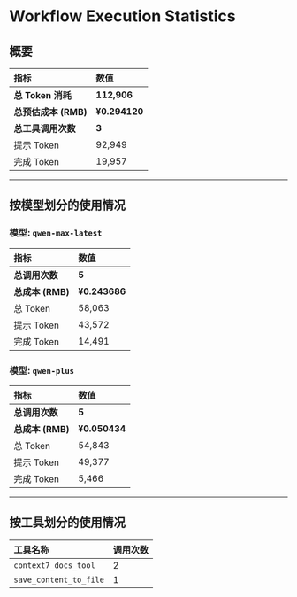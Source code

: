 # Workflow Execution Statistics

## 概要

| 指标 | 数值 |
| :--- | :--- |
| **总 Token 消耗** | **112,906** |
| **总预估成本 (RMB)** | **¥0.294120** |
| **总工具调用次数** | **3** |
| 提示 Token | 92,949 |
| 完成 Token | 19,957 |

---

## 按模型划分的使用情况


### 模型: `qwen-max-latest`

| 指标 | 数值 |
| :--- | :--- |
| **总调用次数** | **5** |
| **总成本 (RMB)** | **¥0.243686** |
| 总 Token | 58,063 |
| 提示 Token | 43,572 |
| 完成 Token | 14,491 |

### 模型: `qwen-plus`

| 指标 | 数值 |
| :--- | :--- |
| **总调用次数** | **5** |
| **总成本 (RMB)** | **¥0.050434** |
| 总 Token | 54,843 |
| 提示 Token | 49,377 |
| 完成 Token | 5,466 |

---

## 按工具划分的使用情况

| 工具名称 | 调用次数 |
| :--- | :--- |
| `context7_docs_tool` | 2 |
| `save_content_to_file` | 1 |
